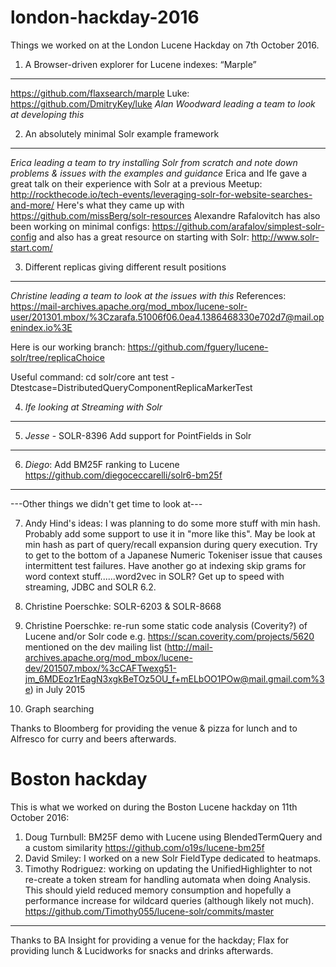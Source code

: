 # london-hackday-2016

Things we worked on at the London Lucene Hackday on 7th October 2016.

1. A Browser-driven explorer for Lucene indexes: “Marple”
------------------------------------------------------------
https://github.com/flaxsearch/marple
Luke: https://github.com/DmitryKey/luke
*Alan Woodward leading a team to look at developing this*

2. An absolutely minimal Solr example framework
------------------------------------------------------------
*Erica leading a team to try installing Solr from scratch and note down problems & issues with the examples and guidance*
Erica and Ife gave a great talk on their experience with Solr at a previous Meetup: http://rockthecode.io/tech-events/leveraging-solr-for-website-searches-and-more/
Here's what they came up with https://github.com/missBerg/solr-resources
Alexandre Rafalovitch has also been working on minimal configs: https://github.com/arafalov/simplest-solr-config and also has a great resource on starting with Solr: http://www.solr-start.com/

3. Different replicas giving different result positions
------------------------------------------------------------
*Christine leading a team to look at the issues with this*
References: https://mail-archives.apache.org/mod_mbox/lucene-solr-user/201301.mbox/%3Czarafa.51006f06.0ea4.1386468330e702d7@mail.openindex.io%3E

  Here is our working branch: https://github.com/fguery/lucene-solr/tree/replicaChoice

  Useful command:
  cd solr/core
  ant test -Dtestcase=DistributedQueryComponentReplicaMarkerTest

4. *Ife looking at Streaming with Solr*
------------------------------------------------------------

5. *Jesse* - SOLR-8396  Add support for PointFields in Solr
------------------------------------------------------------

6. *Diego*: Add BM25F ranking to Lucene https://github.com/diegoceccarelli/solr6-bm25f
------------------------------------------------------------

---Other things we didn't get time to look at---

7. Andy Hind's ideas:
I was planning to do some more stuff with min hash. Probably add some support to use it in "more like this". May be look at min hash as part of query/recall expansion during query execution.
Try to get to the bottom of a Japanese Numeric Tokeniser issue that causes intermittent test failures.
Have another go at indexing skip grams for word context stuff......word2vec in SOLR?
Get up to speed with streaming, JDBC and SOLR 6.2.

5. Christine Poerschke: SOLR-6203 & SOLR-8668

6. Christine Poerschke: re-run some static code analysis (Coverity?) of Lucene and/or Solr code e.g. 
https://scan.coverity.com/projects/5620 mentioned on the dev mailing list (http://mail-archives.apache.org/mod_mbox/lucene-dev/201507.mbox/%3cCAFTwexg51-jm_6MDEoz1rEagN3xgkBeTOz5OU_f+mELbOO1POw@mail.gmail.com%3e) in July 2015

7.  Graph searching

Thanks to Bloomberg for providing the venue & pizza for lunch and to Alfresco for curry and beers afterwards.

# Boston hackday

This is what we worked on during the Boston Lucene hackday on 11th October 2016:

1. Doug Turnbull: BM25F demo with Lucene using BlendedTermQuery and a custom similarity https://github.com/o19s/lucene-bm25f
2. David Smiley: I worked on a new Solr FieldType dedicated to heatmaps.
3. Timothy Rodriguez: working on updating the UnifiedHighlighter to not re-create a token stream for handling automata when doing Analysis.  This should yield reduced memory consumption and hopefully a performance increase for wildcard queries (although likely not much). https://github.com/Timothy055/lucene-solr/commits/master



---------------------
Thanks to BA Insight for providing a venue for the hackday; Flax for providing lunch & Lucidworks for snacks and drinks afterwards.

